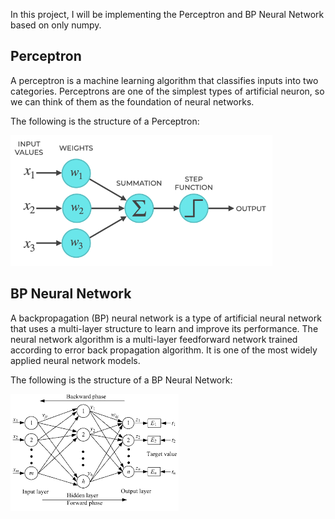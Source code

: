 In this project, I will be implementing the Perceptron and BP Neural Network based on only numpy.

## Perceptron
A perceptron is a machine learning algorithm that classifies inputs into two categories. Perceptrons are one of the simplest types of artificial neuron, so we can think of them as the foundation of neural networks.

The following is the structure of a Perceptron:

![perceptron structure](images/perceptron_structure.png)

## BP Neural Network
A backpropagation (BP) neural network is a type of artificial neural network that uses a multi-layer structure to learn and improve its performance.
The neural network algorithm is a multi-layer feedforward network trained according to error back propagation algorithm. It is one of the most widely applied neural network models.

The following is the structure of a BP Neural Network:

![BP Neural Network structure](images/bp_structure.png)

